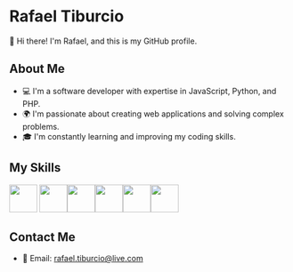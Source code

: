 # Rafael Tiburcio

👋 Hi there! I'm Rafael, and this is my GitHub profile.

## About Me

- 💻 I'm a software developer with expertise in JavaScript, Python, and PHP.
- 🌍 I'm passionate about creating web applications and solving complex problems.
- 🎓 I'm constantly learning and improving my coding skills.


## My Skills

<img height="50" width="50" src="https://cdn.jsdelivr.net/gh/devicons/devicon/icons/javascript/javascript-original.svg" /> <img height="50" width="50" src="https://cdn.jsdelivr.net/gh/devicons/devicon/icons/typescript/typescript-original.svg" /><img height="50" width="50" src="https://cdn.jsdelivr.net/gh/devicons/devicon/icons/python/python-original.svg" /><img height="50" width="50" src="https://cdn.jsdelivr.net/gh/devicons/devicon/icons/php/php-original.svg" /><img height="50" width="50" src="https://cdn.jsdelivr.net/gh/devicons/devicon/icons/html5/html5-original.svg" /><img height="50" width="50" src="https://cdn.jsdelivr.net/gh/devicons/devicon/icons/css3/css3-original.svg" />

## Contact Me

- 📧 Email: rafael.tiburcio@live.com
